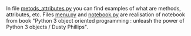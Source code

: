 In file [metods_attributes.py](https://github.com/liubas3171/notebook/blob/master/metods_attributes.py) you can find examples of what are
methods, attributes, etc.
Files [menu.py](https://github.com/liubas3171/notebook/blob/master/menu.py) and [notebook.py](https://github.com/liubas3171/notebook/blob/master/notebook.py)
are realisation of notebook from book "Python 3 object oriented programming : unleash the power of Python 3 objects / Dusty Phillips".
